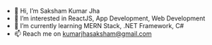 - 👋 Hi, I’m Saksham Kumar Jha
- 👀 I’m interested in ReactJS, App Development, Web Development
- 🌱 I’m currently learning MERN Stack, .NET Framework, C#
- 📫 Reach me on kumarjhasaksham@gmail.com

<!---
SakshamKJ/SakshamKJ is a ✨ special ✨ repository because its `README.md` (this file) appears on your GitHub profile.
You can click the Preview link to take a look at your changes.
--->
